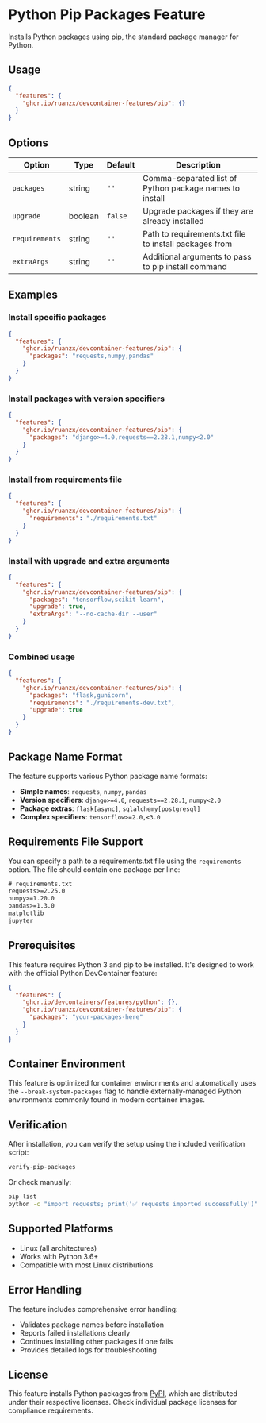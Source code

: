 # Python Pip Packages Feature

Installs Python packages using [pip](https://pip.pypa.io/en/stable/), the standard package manager for Python.

## Usage

```json
{
  "features": {
    "ghcr.io/ruanzx/devcontainer-features/pip": {}
  }
}
```

## Options

| Option        | Type    | Default | Description                                                              |
| ------------- | ------- | ------- | ------------------------------------------------------------------------ |
| `packages`    | string  | `""`    | Comma-separated list of Python package names to install                 |
| `upgrade`     | boolean | `false` | Upgrade packages if they are already installed                          |
| `requirements`| string  | `""`    | Path to requirements.txt file to install packages from                  |
| `extraArgs`   | string  | `""`    | Additional arguments to pass to pip install command                     |

## Examples

### Install specific packages

```json
{
  "features": {
    "ghcr.io/ruanzx/devcontainer-features/pip": {
      "packages": "requests,numpy,pandas"
    }
  }
}
```

### Install packages with version specifiers

```json
{
  "features": {
    "ghcr.io/ruanzx/devcontainer-features/pip": {
      "packages": "django>=4.0,requests==2.28.1,numpy<2.0"
    }
  }
}
```

### Install from requirements file

```json
{
  "features": {
    "ghcr.io/ruanzx/devcontainer-features/pip": {
      "requirements": "./requirements.txt"
    }
  }
}
```

### Install with upgrade and extra arguments

```json
{
  "features": {
    "ghcr.io/ruanzx/devcontainer-features/pip": {
      "packages": "tensorflow,scikit-learn",
      "upgrade": true,
      "extraArgs": "--no-cache-dir --user"
    }
  }
}
```

### Combined usage

```json
{
  "features": {
    "ghcr.io/ruanzx/devcontainer-features/pip": {
      "packages": "flask,gunicorn",
      "requirements": "./requirements-dev.txt",
      "upgrade": true
    }
  }
}
```

## Package Name Format

The feature supports various Python package name formats:

- **Simple names**: `requests`, `numpy`, `pandas`
- **Version specifiers**: `django>=4.0`, `requests==2.28.1`, `numpy<2.0`
- **Package extras**: `flask[async]`, `sqlalchemy[postgresql]`
- **Complex specifiers**: `tensorflow>=2.0,<3.0`

## Requirements File Support

You can specify a path to a requirements.txt file using the `requirements` option. The file should contain one package per line:

```txt
# requirements.txt
requests>=2.25.0
numpy>=1.20.0
pandas>=1.3.0
matplotlib
jupyter
```

## Prerequisites

This feature requires Python 3 and pip to be installed. It's designed to work with the official Python DevContainer feature:

```json
{
  "features": {
    "ghcr.io/devcontainers/features/python": {},
    "ghcr.io/ruanzx/devcontainer-features/pip": {
      "packages": "your-packages-here"
    }
  }
}
```

## Container Environment

This feature is optimized for container environments and automatically uses the `--break-system-packages` flag to handle externally-managed Python environments commonly found in modern container images.

## Verification

After installation, you can verify the setup using the included verification script:

```bash
verify-pip-packages
```

Or check manually:

```bash
pip list
python -c "import requests; print('✅ requests imported successfully')"
```

## Supported Platforms

- Linux (all architectures)
- Works with Python 3.6+
- Compatible with most Linux distributions

## Error Handling

The feature includes comprehensive error handling:

- Validates package names before installation
- Reports failed installations clearly
- Continues installing other packages if one fails
- Provides detailed logs for troubleshooting

## License

This feature installs Python packages from [PyPI](https://pypi.org/), which are distributed under their respective licenses. Check individual package licenses for compliance requirements.
